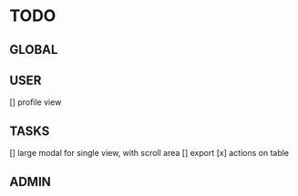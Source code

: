 # TODO

## GLOBAL

## USER

[] profile view

## TASKS

[] large modal for single view, with scroll area
[] export
[x] actions on table

## ADMIN
